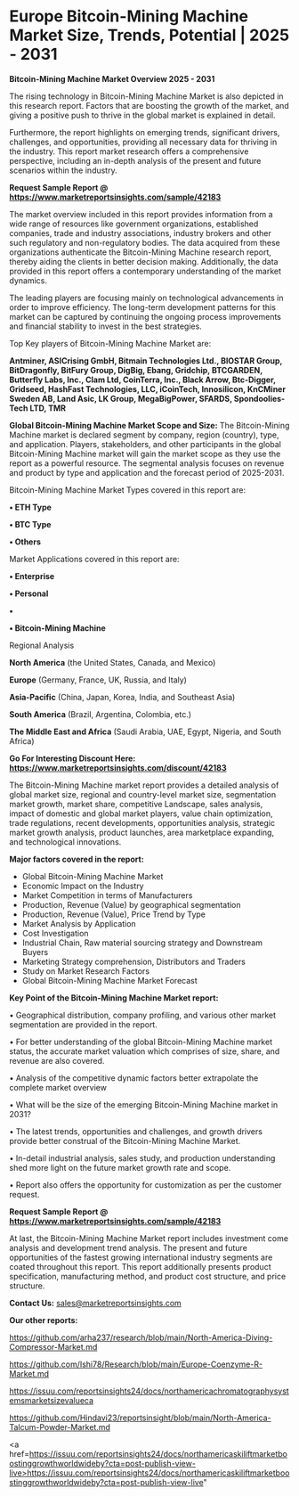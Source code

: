 # Europe Bitcoin-Mining Machine Market Size, Trends, Potential | 2025 - 2031

<Strong> Bitcoin-Mining Machine Market Overview 2025 - 2031</strong>

The rising technology in Bitcoin-Mining Machine Market is also depicted in this research report. Factors that are boosting the growth of the market, and giving a positive push to thrive in the global market is explained in detail.

Furthermore, the report highlights on emerging trends, significant drivers, challenges, and opportunities, providing all necessary data for thriving in the industry. This report market research offers a comprehensive perspective, including an in-depth analysis of the present and future scenarios within the industry.

<strong>Request Sample Report @ <a href=https://www.marketreportsinsights.com/sample/42183>https://www.marketreportsinsights.com/sample/42183</a></strong>

The market overview included in this report provides information from a wide range of resources like government organizations, established companies, trade and industry associations, industry brokers and other such regulatory and non-regulatory bodies. The data acquired from these organizations authenticate the Bitcoin-Mining Machine research report, thereby aiding the clients in better decision making. Additionally, the data provided in this report offers a contemporary understanding of the market dynamics.

The leading players are focusing mainly on technological advancements in order to improve efficiency. The long-term development patterns for this market can be captured by continuing the ongoing process improvements and financial stability to invest in the best strategies.

Top Key players of Bitcoin-Mining Machine Market are:

<strong>Antminer, ASICrising GmbH, Bitmain Technologies Ltd., BIOSTAR Group, BitDragonfly, BitFury Group, DigBig, Ebang, Gridchip, BTCGARDEN, Butterfly Labs, Inc., Clam Ltd, CoinTerra, Inc., Black Arrow, Btc-Digger, Gridseed, HashFast Technologies, LLC, iCoinTech, Innosilicon, KnCMiner Sweden AB, Land Asic, LK Group, MegaBigPower, SFARDS, Spondoolies-Tech LTD, TMR</strong>

<strong><b>Global Bitcoin-Mining Machine Market Scope and Size:</b></strong>
The Bitcoin-Mining Machine market is declared segment by company, region (country), type, and application. Players, stakeholders, and other participants in the global Bitcoin-Mining Machine market will gain the market scope as they use the report as a powerful resource. The segmental analysis focuses on revenue and product by type and application and the forecast period of 2025-2031.

Bitcoin-Mining Machine Market Types covered in this report are:

<strong>•  ETH Type

•  BTC Type

•  Others</strong>

Market Applications covered in this report are:

<strong>•  Enterprise

•  Personal

•  

•  Bitcoin-Mining Machine</strong> 

Regional Analysis

<strong>North America</strong> (the United States, Canada, and Mexico)

<strong>Europe</strong> (Germany, France, UK, Russia, and Italy)

<strong>Asia-Pacific</strong> (China, Japan, Korea, India, and Southeast Asia)

<strong>South America</strong> (Brazil, Argentina, Colombia, etc.)

<strong>The Middle East and Africa</strong> (Saudi Arabia, UAE, Egypt, Nigeria, and South Africa)

<strong>Go For Interesting Discount Here: <a href=https://www.marketreportsinsights.com/discount/42183>https://www.marketreportsinsights.com/discount/42183</a></strong>

The Bitcoin-Mining Machine market report provides a detailed analysis of global market size, regional and country-level market size, segmentation market growth, market share, competitive Landscape, sales analysis, impact of domestic and global market players, value chain optimization, trade regulations, recent developments, opportunities analysis, strategic market growth analysis, product launches, area marketplace expanding, and technological innovations.

<strong><b>Major factors covered in the report:</b></strong>
<ul>
  <li>Global Bitcoin-Mining Machine Market </li>
  <li>Economic Impact on the Industry</li>
  <li>Market Competition in terms of Manufacturers</li>
  <li>Production, Revenue (Value) by geographical segmentation</li>
  <li>Production, Revenue (Value), Price Trend by Type</li>
  <li>Market Analysis by Application</li>
  <li>Cost Investigation</li>
  <li>Industrial Chain, Raw material sourcing strategy and Downstream Buyers</li>
  <li>Marketing Strategy comprehension, Distributors and Traders</li>
  <li>Study on Market Research Factors</li>
  <li>Global Bitcoin-Mining Machine Market Forecast</li>
</ul>

<strong><b>Key Point of the Bitcoin-Mining Machine Market report:</b></strong>

• Geographical distribution, company profiling, and various other market segmentation are provided in the report.

• For better understanding of the global Bitcoin-Mining Machine market status, the accurate market valuation which comprises of size, share, and revenue are also covered.

• Analysis of the competitive dynamic factors better extrapolate the complete market overview

• What will be the size of the emerging Bitcoin-Mining Machine market in 2031?

• The latest trends, opportunities and challenges, and growth drivers provide better construal of the Bitcoin-Mining Machine Market.

• In-detail industrial analysis, sales study, and production understanding shed more light on the future market growth rate and scope.

• Report also offers the opportunity for customization as per the customer request.

<strong>Request Sample Report @ <a href=https://www.marketreportsinsights.com/sample/42183>https://www.marketreportsinsights.com/sample/42183</a></strong>

At last, the Bitcoin-Mining Machine Market report includes investment come analysis and development trend analysis. The present and future opportunities of the fastest growing international industry segments are coated throughout this report. This report additionally presents product specification, manufacturing method, and product cost structure, and price structure.

<strong>Contact Us:</strong>
sales@marketreportsinsights.com

<strong>Our other reports:</strong>

<a href=https://github.com/arha237/research/blob/main/North-America-Diving-Compressor-Market.md>https://github.com/arha237/research/blob/main/North-America-Diving-Compressor-Market.md</a>

<a href=https://github.com/Ishi78/Research/blob/main/Europe-Coenzyme-R-Market.md>https://github.com/Ishi78/Research/blob/main/Europe-Coenzyme-R-Market.md</a>

<a href=https://issuu.com/reportsinsights24/docs/northamericachromatographysystemsmarketsizevalueca>https://issuu.com/reportsinsights24/docs/northamericachromatographysystemsmarketsizevalueca</a>

<a href=https://github.com/Hindavi23/reportsinsight/blob/main/North-America-Talcum-Powder-Market.md>https://github.com/Hindavi23/reportsinsight/blob/main/North-America-Talcum-Powder-Market.md</a>

<a href=https://issuu.com/reportsinsights24/docs/northamericaskiliftmarketboostinggrowthworldwideby?cta=post-publish-view-live>https://issuu.com/reportsinsights24/docs/northamericaskiliftmarketboostinggrowthworldwideby?cta=post-publish-view-live</a>"
